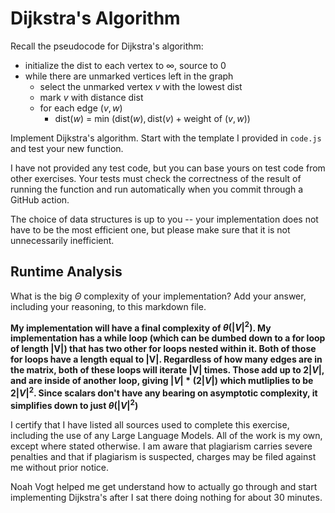 # Dijkstra's Algorithm

Recall the pseudocode for Dijkstra's algorithm:
- initialize the dist to each vertex to $\infty$, source to 0
- while there are unmarked vertices left in the graph
    - select the unmarked vertex $v$ with the lowest dist
    - mark $v$ with distance dist
    - for each edge $(v,w)$
        - dist($w$) = min $\left(\textrm{dist}(w), \textrm{dist}(v) + \textrm{weight of }(v, w)\right)$

Implement Dijkstra's algorithm. Start with the template I provided in `code.js`
and test your new function.

I have not provided any test code, but you can base yours on test code from
other exercises. Your tests must check the correctness of the result of running
the function and run automatically when you commit through a GitHub action.

The choice of data structures is up to you -- your implementation does not have
to be the most efficient one, but please make sure that it is not unnecessarily
inefficient.

## Runtime Analysis

What is the big $\Theta$ complexity of your implementation? Add your
answer, including your reasoning, to this markdown file.

**My implementation will have a final complexity of $\theta(|V|^2)$.  My implementation has a while loop (which can be dumbed down to a for loop of length |V|) that has two other for loops nested within it. Both of those for loops have a length equal to |V|. Regardless of how many edges are in the matrix, both of these loops will iterate |V| times. Those add up to $2|V|$, and are inside of another loop, giving $|V| * (2|V|)$ which mutliplies to be $2|V|^2$. Since scalars don't have any bearing on asymptotic complexity, it simplifies down to just $\theta(|V|^2)$**


I certify that I have listed all sources used to complete this exercise, including the use of any Large Language Models. All of the work is my own, except where stated otherwise. I am aware that plagiarism carries severe penalties and that if plagiarism is suspected, charges may be filed against me without prior notice.

Noah Vogt helped me get understand how to actually go through and start implementing Dijkstra's after I sat there doing nothing for about 30 minutes. 
